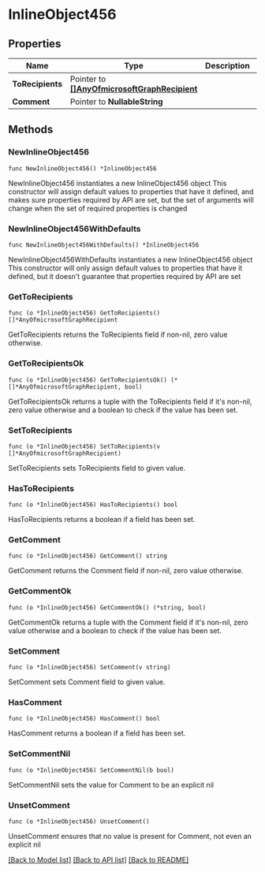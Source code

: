 # InlineObject456

## Properties

Name | Type | Description | Notes
------------ | ------------- | ------------- | -------------
**ToRecipients** | Pointer to [**[]AnyOfmicrosoftGraphRecipient**](AnyOfmicrosoftGraphRecipient.md) |  | [optional] 
**Comment** | Pointer to **NullableString** |  | [optional] 

## Methods

### NewInlineObject456

`func NewInlineObject456() *InlineObject456`

NewInlineObject456 instantiates a new InlineObject456 object
This constructor will assign default values to properties that have it defined,
and makes sure properties required by API are set, but the set of arguments
will change when the set of required properties is changed

### NewInlineObject456WithDefaults

`func NewInlineObject456WithDefaults() *InlineObject456`

NewInlineObject456WithDefaults instantiates a new InlineObject456 object
This constructor will only assign default values to properties that have it defined,
but it doesn't guarantee that properties required by API are set

### GetToRecipients

`func (o *InlineObject456) GetToRecipients() []*AnyOfmicrosoftGraphRecipient`

GetToRecipients returns the ToRecipients field if non-nil, zero value otherwise.

### GetToRecipientsOk

`func (o *InlineObject456) GetToRecipientsOk() (*[]*AnyOfmicrosoftGraphRecipient, bool)`

GetToRecipientsOk returns a tuple with the ToRecipients field if it's non-nil, zero value otherwise
and a boolean to check if the value has been set.

### SetToRecipients

`func (o *InlineObject456) SetToRecipients(v []*AnyOfmicrosoftGraphRecipient)`

SetToRecipients sets ToRecipients field to given value.

### HasToRecipients

`func (o *InlineObject456) HasToRecipients() bool`

HasToRecipients returns a boolean if a field has been set.

### GetComment

`func (o *InlineObject456) GetComment() string`

GetComment returns the Comment field if non-nil, zero value otherwise.

### GetCommentOk

`func (o *InlineObject456) GetCommentOk() (*string, bool)`

GetCommentOk returns a tuple with the Comment field if it's non-nil, zero value otherwise
and a boolean to check if the value has been set.

### SetComment

`func (o *InlineObject456) SetComment(v string)`

SetComment sets Comment field to given value.

### HasComment

`func (o *InlineObject456) HasComment() bool`

HasComment returns a boolean if a field has been set.

### SetCommentNil

`func (o *InlineObject456) SetCommentNil(b bool)`

 SetCommentNil sets the value for Comment to be an explicit nil

### UnsetComment
`func (o *InlineObject456) UnsetComment()`

UnsetComment ensures that no value is present for Comment, not even an explicit nil

[[Back to Model list]](../README.md#documentation-for-models) [[Back to API list]](../README.md#documentation-for-api-endpoints) [[Back to README]](../README.md)


